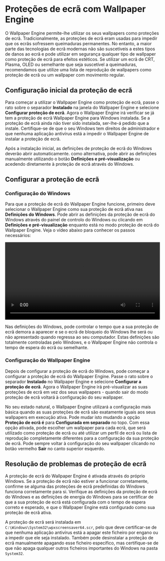 # Proteções de ecrã com Wallpaper Engine

O Wallpaper Engine permite-lhe utilizar os seus wallpapers como proteções de ecrã. Tradicionalmente, as proteções de ecrã eram usadas para impedir que os ecrãs sofressem queimaduras permanentes. No entanto, a maior parte das tecnologias de ecrã modernas não são suscetíveis a estes tipos de danos ao ecrã e pode utilizar em segurança qualquer tipo de wallpaper como proteção de ecrã para efeitos estéticos. Se utilizar um ecrã de CRT, Plasma, OLED ou semelhante que seja suscetível a queimaduras, recomendamos que utilize uma lista de reprodução de wallpapers como proteção de ecrã ou um wallpaper com movimento regular.

## Configuração inicial da proteção de ecrã

Para começar a utilizar o Wallpaper Engine como proteção de ecrã, passe o rato sobre o separador **Instalado** na janela do Wallpaper Engine e selecione **Configurar proteção de ecrã**. Agora o Wallpaper Engine irá verificar se já tem a proteção de ecrã Wallpaper Engine para Windows instalada. Se a proteção de ecrã ainda não tiver sido instalada, ser-lhe-á pedido que a instale. Certifique-se de que o seu Windows tem direitos de administrador e que nenhuma aplicação antivírus está a impedir o Wallpaper Engine de instalar a proteção de ecrã.

Após a instalação inicial, as definições de proteção de ecrã do Windows deverão abrir automaticamente. como alternativa, pode abrir as definições manualmente utilizando o botão **Definições e pré-visualização** ou acedendo diretamente à proteção de ecrã através do Windows.

## Configurar a proteção de ecrã

### Configuração do Windows

Para que a proteção de ecrã do Wallpaper Engine funcione, primeiro deve selecionar o Wallpaper Engine como sua proteção de ecrã ativa nas **Definições do Windows**. Pode abrir as definições da proteção de ecrã do Windows através do painel de controlo do Windows ou clicando em **Definições e pré-visualização** enquanto está no modo proteção de ecrã do Wallpaper Engine. Veja o vídeo abaixo para conhecer os passos necessários:

<video width="100%" controls autoplay loop>
  <source src="/videos/screensaver_setup.mp4" type="video/mp4">
  O seu browser não suporta o tag vídeo.
</video>

Nas definições do Windows, pode controlar o tempo que a sua proteção de ecrã demora a aparecer e se o ecrã de bloqueio do Windows lhe será ou não apresentado quando regressa ao seu computador. Estas definições são totalmente controladas pelo Windows, e o Wallpaper Engine não controla o tempo de espera do ecrã ou semelhante.

### Configuração do Wallpaper Engine

Depois de configurar a proteção de ecrã do Windows, pode começar a configurar a proteção de ecrã do Wallpaper Engine. Passe o rato sobre o separador **Instalado** no Wallpaper Engine e selecione **Configurar a proteção de ecrã**. Agora o Wallpaper Engine irá pré-visualizar as suas proteções de ecrã em vez dos seus wallpapers - quando sair do modo proteção de ecrã voltará à configuração do seu wallpaper.

No seu estado natural, o Wallpaper Engine utilizará a configuração mais básica quando as suas proteções de ecrã são exatamente iguais aos seus wallpapers em execução ativa. Pode mudar isto mudando a opção **Proteção de ecrã é** para **Configurada em separado** no topo. Com essa opção ativada, pode escolher um wallpaper para cada ecrã, que será utilizado como proteção de ecrã ou até utilizar um perfil de ecrã ou lista de reprodução completamente diferentes para a configuração da sua proteção de ecrã. Pode sempre voltar à configuração do seu wallpaper clicando no botão vermelho **Sair** no canto superior esquerdo.

## Resolução de problemas de proteção de ecrã

A proteção de ecrã do Wallpaper Engine é ativada através do próprio Windows. Se a proteção de ecrã não estiver a funcionar corretamente, confirme se alguma das proteções de ecrã predefinidas do Windows funciona corretamente para si. Verifique as definições da proteção de ecrã do Windows e as definições de energia do Windows para se certificar de que a sua proteção de ecrã está configurada com o tempo de espera correto e esperado, e que o Wallpaper Engine está configurado como sua proteção de ecrã ativa.

A proteção de ecrã será instalada em `C:\Windows\System32\wpxscreensaver64.scr`, pelo que deve certificar-se de que nenhuma aplicação antivírus está a apagar este ficheiro por engano ou a impedir que ele seja instalado. Também pode desinstalar a proteção de ecrã manualmente apagando esse ficheiro específico, mas certifique-se de que não apaga qualquer outros ficheiros importantes do Windows na pasta `System32`.